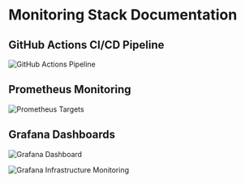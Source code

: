# Monitoring Stack Documentation

## GitHub Actions CI/CD Pipeline
![GitHub Actions Pipeline](./github_actions_run.png)

## Prometheus Monitoring
![Prometheus Targets](./prometheous_main.png)

## Grafana Dashboards
![Grafana Dashboard](./graphana.png)

![Grafana Infrastructure Monitoring](./graphana_infra.png)